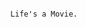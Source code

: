 ~~~~~~~~~~~~~~~~~~~~~~~~~~~~~~~~~~~~~~~~~~~~~~~~~~~~~~~~~~~~~~~~~~~~~~~~~~~~~~~~~~~~~~~~~~~~~~~~~~~~~~~~~~~~









                                        Life's a Movie.









~~~~~~~~~~~~~~~~~~~~~~~~~~~~~~~~~~~~~~~~~~~~~~~~~~~~~~~~~~~~~~~~~~~~~~~~~~~~~~~~~~~~~~~~~~~~~~~~~~~~~~~~~~~~
